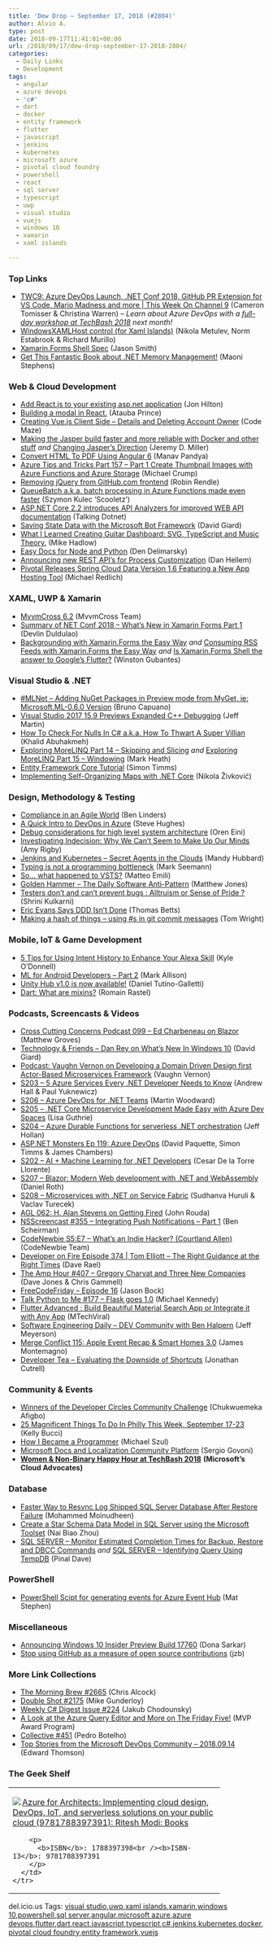 ```yaml
---
title: 'Dew Drop – September 17, 2018 (#2804)'
author: Alvin A.
type: post
date: 2018-09-17T11:41:01+00:00
url: /2018/09/17/dew-drop-september-17-2018-2804/
categories:
  - Daily Links
  - Development
tags:
  - angular
  - azure devops
  - 'c#'
  - dart
  - docker
  - entity framework
  - flutter
  - javascript
  - jenkins
  - kubernetes
  - microsoft azure
  - pivotal cloud foundry
  - powershell
  - react
  - sql server
  - typescript
  - uwp
  - visual studio
  - vuejs
  - windows 10
  - xamarin
  - xaml islands

---
```

### <a name="top"></a>Top Links

  * <a href="https://channel9.msdn.com/Shows/This+Week+On+Channel+9/TWC9-Azure-DevOps-Launch-NET-Conf-2018-GitHub-PR-Extension-for-VS-Code-Mario-Madness-and-more?WT.mc_id=DX_MVP4025064" target="_blank">TWC9: Azure DevOps Launch, .NET Conf 2018, GitHub PR Extension for VS Code, Mario Madness and more | This Week On Channel 9</a> (Cameron Tomisser & Christina Warren) _&#8211; Learn about Azure DevOps with a <a href="https://techbash.com/workshops#DevOps" target="_blank">full-day workshop at TechBash 2018</a> next month!_
  * <a href="https://github.com/Microsoft/WindowsCommunityToolkit/blob/master/docs/controls/WindowsXAMLHost.md" target="_blank">WindowsXAMLHost control (for Xaml Islands)</a> (Nikola Metulev, Norm Estabrook & Richard Murillo)
  * <a href="https://github.com/xamarin/Xamarin.Forms/issues/2415" target="_blank">Xamarin.Forms Shell Spec</a> (Jason Smith)
  * <a href="https://blogs.msdn.microsoft.com/maoni/2018/09/17/get-this-fantastic-book-about-net-memory-management/" target="_blank">Get This Fantastic Book about .NET Memory Management!</a> (Maoni Stephens)



### <a name="web"></a>Web & Cloud Development

  * <a href="https://jonhilton.net/use-react-in-your-existing-asp-net-app/" target="_blank">Add React.js to your existing asp.net application</a> (Jon Hilton)
  * <a href="https://dev.to/achowba/building-a-modal-in-react-15hg" target="_blank">Building a modal in React.</a> (Atauba Prince)
  * <a href="https://code-maze.com/vuejs-details-deleting/" target="_blank">Creating Vue.js Client Side – Details and Deleting Account Owner</a> (Code Maze)
  * <a href="https://jeremydmiller.com/2018/09/14/making-the-jasper-build-faster-and-more-reliable-with-docker-and-other-stuff/" target="_blank">Making the Jasper build faster and more reliable with Docker and other stuff</a> _and_ <a href="https://jeremydmiller.com/2018/09/15/changing-jaspers-direction/" target="_blank">Changing Jasper’s Direction</a> (Jeremy D. Miller)
  * <a href="https://neelbhatt.com/2018/09/16/convert-html-to-pdf-using-angular-6/" target="_blank">Convert HTML To PDF Using Angular 6</a> (Manav Pandya)
  * <a href="https://www.michaelcrump.net/azure-tips-and-tricks157/" target="_blank">Azure Tips and Tricks Part 157 &#8211; Part 1 Create Thumbnail Images with Azure Functions and Azure Storage</a> (Michael Crump)
  * <a href="https://githubengineering.com/removing-jquery-from-github-frontend/" target="_blank">Removing jQuery from GitHub.com frontend</a> (Robin Rendle)
  * <a href="https://blog.scooletz.com/2018/09/17/queuebatch-a-k-a-batch-processing-in-azure-functions-made-even-faster/" target="_blank">QueueBatch a.k.a. batch processing in Azure Functions made even faster</a> (Szymon Kulec &#8216;Scooletz&#8217;)
  * <a href="http://www.talkingdotnet.com/asp-net-core-2-2-api-analyzers/" target="_blank">ASP.NET Core 2.2 introduces API Analyzers for improved WEB API documentation</a> (Talking Dotnet)
  * <a href="http://davidgiard.com/2018/09/14/SavingStateDataWithTheMicrosoftBotFramework.aspx" target="_blank">Saving State Data with the Microsoft Bot Framework</a> (David Giard)
  * <a href="http://feedproxy.google.com/~r/CodeRant/~3/9NlhEdSrA6w/what-i-learned-creating-guitar.html" target="_blank">What I Learned Creating Guitar Dashboard: SVG, TypeScript and Music Theory.</a> (Mike Hadlow)
  * <a href="https://dennisdel.com/blog/easy-docs-node-python/" target="_blank">Easy Docs for Node and Python</a> (Den Delimarsky)
  * <a href="https://blogs.msdn.microsoft.com/devops/2018/09/14/announcing-new-rest-apis-for-process-customization/" target="_blank">Announcing new REST API’s for Process Customization</a> (Dan Hellem)
  * <a href="https://www.infoq.com/news/2018/09/pivotal-releases-data-flow-1.6?utm_campaign=infoq_content&utm_source=infoq&utm_medium=feed&utm_term=global" target="_blank">Pivotal Releases Spring Cloud Data Version 1.6 Featuring a New App Hosting Tool</a> (Michael Redlich)



### <a name="silverlight"></a>XAML, UWP & Xamarin

  * <a href="https://www.mvvmcross.com/mvvmcross-6.2.0-release/" target="_blank">MvvmCross 6.2</a> (MvvmCross Team)
  * <a href="https://devlinduldulao.pro/summary-of-net-conf-2018-whats-new-in-xamarin-forms-part-1/" target="_blank">Summary of NET Conf 2018 – What’s New in Xamarin Forms Part 1</a> (Devlin Duldulao)
  * <a href="https://winstongubantes.blogspot.com/2018/09/backgrounding-with-xamarinforms-easy-way.html" target="_blank">Backgrounding with Xamarin.Forms the Easy Way</a> _and_ <a href="https://winstongubantes.blogspot.com/2018/09/consuming-rss-feeds-with-xamarinforms.html" target="_blank">Consuming RSS Feeds with Xamarin.Forms the Easy Way</a> _and_ <a href="https://winstongubantes.blogspot.com/2018/09/is-xamarinforms-shell-answer-to-googles.html" target="_blank">Is Xamarin.Forms Shell the answer to Google&#8217;s Flutter?</a> (Winston Gubantes)



### <a name="dotnet"></a>Visual Studio & .NET

  * <a href="http://feedproxy.google.com/~r/elbruno/~3/u4H5OBMSTas/" target="_blank">#MLNet – Adding NuGet Packages in Preview mode from MyGet, ie: Microsoft.ML-0.6.0 Version</a> (Bruno Capuano)
  * <a href="https://www.infoq.com/news/2018/09/vs2017-159-preview2?utm_campaign=infoq_content&utm_source=infoq&utm_medium=feed&utm_term=global" target="_blank">Visual Studio 2017 15.9 Previews Expanded C++ Debugging</a> (Jeff Martin)
  * <a href="https://rimdev.io/how-to-check-for-nulls-in-c-sharp/" target="_blank">How To Check For Nulls In C# a.k.a. How To Thwart A Super Villian</a> (Khalid Abuhakmeh)
  * <a href="https://markheath.net/post/exploring-morelinq-14-skipping" target="_blank">Exploring MoreLINQ Part 14 &#8211; Skipping and Slicing</a> _and_ <a href="https://markheath.net/post/exploring-morelinq-15-windowing" target="_blank">Exploring MoreLINQ Part 15 &#8211; Windowing</a> (Mark Heath)
  * <a href="https://stackify.com/entity-framework-core-tutorial/" target="_blank">Entity Framework Core Tutorial</a> (Simon Timms)
  * <a href="https://rubikscode.net/2018/09/17/implementing-self-organizing-maps-with-net-core/" target="_blank">Implementing Self-Organizing Maps with .NET Core</a> (Nikola Živković)



### <a name="design"></a>Design, Methodology & Testing

  * <a href="https://www.infoq.com/news/2018/09/compliance-agile?utm_campaign=infoq_content&utm_source=infoq&utm_medium=feed&utm_term=global" target="_blank">Compliance in an Agile World</a> (Ben Linders)
  * <a href="http://www.sqlservercentral.com/blogs/dataonwheels/2018/09/14/a-quick-intro-to-devops-in-azure/" target="_blank">A Quick Intro to DevOps in Azure</a> (Steve Hughes)
  * <a href="http://feedproxy.google.com/~r/AyendeRahien/~3/PFqq1VJSYZ0/debug-considerations-for-high-level-system-architecture" target="_blank">Debug considerations for high level system architecture</a> (Oren Eini)
  * <a href="https://blog.trello.com/indecision-why-we-cant-make-up-our-minds" target="_blank">Investigating Indecision: Why We Can&#8217;t Seem to Make Up Our Minds</a> (Amy Rigby)
  * <a href="http://feedproxy.google.com/~r/ContinuousBlog/~3/P-vrbtCLONA/" target="_blank">Jenkins and Kubernetes &#8211; Secret Agents in the Clouds</a> (Mandy Hubbard)
  * <a href="http://blog.ploeh.dk/2018/09/17/typing-is-not-a-programming-bottleneck/" target="_blank">Typing is not a programming bottleneck</a> (Mark Seemann)
  * <a href="http://feedproxy.google.com/~r/MattsAlmSpace/~3/OYHM0dh1IaQ/so-what-happened-to-vsts.html" target="_blank">So&#8230; what happened to VSTS?</a> (Matteo Emili)
  * <a href="http://feedproxy.google.com/~r/ExceptionNotFound/~3/8bSUAKce2gc/" target="_blank">Golden Hammer &#8211; The Daily Software Anti-Pattern</a> (Matthew Jones)
  * <a href="http://shrinik.blogspot.com/2018/09/testers-dont-and-cant-prevent-bugs.html" target="_blank">Testers don&#8217;t and can&#8217;t prevent bugs : Alltruism or Sense of Pride ?</a> (Shrini Kulkarni)
  * <a href="https://www.infoq.com/news/2018/09/ddd-not-done?utm_campaign=infoq_content&utm_source=infoq&utm_medium=feed&utm_term=global" target="_blank">Eric Evans Says DDD Isn&#8217;t Done</a> (Thomas Betts)
  * <a href="http://blog.tdwright.co.uk/2018/09/15/making-a-hash-of-things-using-s-in-git-commit-messages/" target="_blank">Making a hash of things – using #s in git commit messages</a> (Tom Wright)



### <a name="mobile"></a>Mobile, IoT & Game Development

  * <a href="https://developer.amazon.com:443/blogs/alexa/post/b5dafee1-1559-45cf-a82f-f1952eeb5c76/5-tips-for-using-intent-history-to-enhance-your-alexa-skill" target="_blank">5 Tips for Using Intent History to Enhance Your Alexa Skill</a> (Kyle O&#8217;Donnell)
  * <a href="http://feedproxy.google.com/~r/StylingAndroid/~3/qzFhzE044PQ/" target="_blank">ML for Android Developers – Part 2</a> (Mark Allison)
  * <a href="https://blogs.unity3d.com/2018/09/14/unity-hub-v1-0-is-now-available/" target="_blank">Unity Hub v1.0 is now available!</a> (Daniel Tutino-Galletti)
  * <a href="https://medium.com/flutter-community/dart-what-are-mixins-3a72344011f3?source=rss----86fb29d7cc6a---4" target="_blank">Dart: What are mixins?</a> (Romain Rastel)



### <a name="podcasts"></a>Podcasts, Screencasts & Videos

  * <a href="http://feedproxy.google.com/~r/CrossCuttingConcerns/~3/NViPtaQEvj8/Podcast-099-Ed-Charbeneau-Blazor" target="_blank">Cross Cutting Concerns Podcast 099 &#8211; Ed Charbeneau on Blazor</a> (Matthew Groves)
  * <a href="http://DavidGiard.com/2018/09/17/DanReyOnWhatsNewInWindows10.aspx" target="_blank">Technology & Friends &#8211; Dan Rey on What&#8217;s New In Windows 10</a> (David Giard)
  * <a href="https://www.infoq.com/podcasts/ddd-microservices-framework?utm_campaign=infoq_content&utm_source=infoq&utm_medium=feed&utm_term=global" target="_blank">Podcast: Vaughn Vernon on Developing a Domain Driven Design first Actor-Based Microservices Framework</a> (Vaughn Vernon)
  * <a href="http://www.youtube.com/watch?v=WLboaM58_aI" target="_blank">S203 &#8211; 5 Azure Services Every .NET Developer Needs to Know</a> (Andrew Hall & Paul Yuknewicz)
  * <a href="http://www.youtube.com/watch?v=v13xMlewnYc" target="_blank">S206 &#8211; Azure DevOps for .NET Teams</a> (Martin Woodward)
  * <a href="http://www.youtube.com/watch?v=wz9iPUH36Ec" target="_blank">S205 &#8211; .NET Core Microservice Development Made Easy with Azure Dev Spaces</a> (Lisa Guthrie)
  * <a href="http://www.youtube.com/watch?v=UQ4iBl7QMno" target="_blank">S204 &#8211; Azure Durable Functions for serverless .NET orchestration</a> (Jeff Hollan)
  * <a href="http://www.youtube.com/watch?v=6DjmoDzioHQ" target="_blank">ASP.NET Monsters Ep 119: Azure DevOps</a> (David Paquette, Simon Timms & James Chambers)
  * <a href="http://www.youtube.com/watch?v=xlqyQAaU6hA" target="_blank">S202 &#8211; AI + Machine Learning for .NET Developers</a> (Cesar De la Torre Llorente)
  * <a href="http://www.youtube.com/watch?v=61qmX5eAPwI" target="_blank">S207 &#8211; Blazor: Modern Web development with .NET and WebAssembly</a> (Daniel Roth)
  * <a href="http://www.youtube.com/watch?v=mAo282rhFFQ" target="_blank">S208 &#8211; Microservices with .NET on Service Fabric</a> (Sudhanva Huruli & Vaclav Turecek)
  * <a href="https://www.ageekleader.com/agl-062-h-alan-stevens-on-getting-fired/" target="_blank">AGL 062: H. Alan Stevens on Getting Fired</a> (John Rouda)
  * <a href="https://nsscreencast.com/episodes/355-push-notifications-setting-up-cert" target="_blank">NSScreencast #355 &#8211; Integrating Push Notifications &#8211; Part 1</a> (Ben Scheirman)
  * <a href="https://www.codenewbie.org/podcast/what-s-an-indiehacker" target="_blank">CodeNewbie S5:E7 &#8211; What&#8217;s an Indie Hacker? (Courtland Allen)</a> (CodeNewbie Team)
  * <a href="http://developeronfire.com/podcast/episode-374-tom-elliott-the-right-guidance-at-the-right-times" target="_blank">Developer on Fire Episode 374 | Tom Elliott &#8211; The Right Guidance at the Right Times</a> (Dave Rael)
  * <a href="http://feedproxy.google.com/~r/TheAmpHour/~3/sXuUJAv2pKY/" target="_blank">The Amp Hour #407 – Gregory Charvat and Three New Companies</a> (Dave Jones & Chris Gammell)
  * <a href="http://www.youtube.com/watch?v=WeXQl_2DrJs" target="_blank">FreeCodeFriday &#8211; Episode 16</a> (Jason Bock)
  * <a href="https://talkpython.fm/episodes/show/177/flask-goes-1.0" target="_blank">Talk Python to Me #177 &#8211; Flask goes 1.0</a> (Michael Kennedy)
  * <a href="http://www.youtube.com/watch?v=FPcl1tu0gDs" target="_blank">Flutter Advanced : Build Beautiful Material Search App or Integrate it with Any App</a> (MTechViral)
  * <a href="https://softwareengineeringdaily.com/2018/09/17/dev-community-with-ben-halpern/" target="_blank">Software Engineering Daily &#8211; DEV Community with Ben Halpern</a> (Jeff Meyerson)
  * <a href="https://www.mergeconflict.fm/115" target="_blank">Merge Conflict 115: Apple Event Recap & Smart Homes 3.0</a> (James Montemagno)
  * <a href="http://developertea.simplecast.fm/5de5a45c" target="_blank">Developer Tea &#8211; Evaluating the Downside of Shortcuts</a> (Jonathan Cutrell)



### <a name="events"></a>Community & Events

  * <a href="https://developers.facebook.com/blog/post/2018/09/14/developer-circles-community-challenge-winners/" target="_blank">Winners of the Developer Circles Community Challenge</a> (Chukwuemeka Afigbo)
  * <a href="https://www.uwishunu.com/2018/09/25-magnificent-things-philly-week-september-17-23/" target="_blank">25 Magnificent Things To Do In Philly This Week, September 17-23</a> (Kelly Bucci)
  * <a href="https://codepunk.io/how-i-became-a-programmer/" target="_blank">How I Became a Programmer</a> (Michael Szul)
  * <a href="http://sqlblog.com/blogs/sergio_govoni/archive/2018/09/14/microsoft-docs-and-localization-community-platform.aspx" target="_blank">Microsoft Docs and Localization Community Platform</a> (Sergio Govoni)
  * <a href="https://www.eventbrite.com/e/women-non-binary-happy-hour-at-techbash-tickets-50278280691" target="_blank"><strong>Women & Non-Binary Happy Hour at TechBash 2018</strong></a> **(Microsoft&#8217;s Cloud Advocates)**



### <a name="sql"></a>Database

  * <a href="http://feedproxy.google.com/~r/MSSQLTips-LatestSqlServerTips/~3/cKJtaPiDwUE/tip.asp" target="_blank">Faster Way to Resync Log Shipped SQL Server Database After Restore Failure</a> (Mohammed Moinudheen)
  * <a href="http://feedproxy.google.com/~r/MSSQLTips-LatestSqlServerTips/~3/f69mUnwn-LE/tip.asp" target="_blank">Create a Star Schema Data Model in SQL Server using the Microsoft Toolset</a> (Nai Biao Zhou)
  * <a href="https://blog.sqlauthority.com/2018/09/15/sql-server-monitor-estimated-completion-times-for-backup-restore-and-dbcc-commands/" target="_blank">SQL SERVER – Monitor Estimated Completion Times for Backup, Restore and DBCC Commands</a> _and_ <a href="https://blog.sqlauthority.com/2018/09/17/sql-server-identifying-query-using-tempdb/" target="_blank">SQL SERVER – Identifying Query Using TempDB</a> (Pinal Dave)



### <a name="ps"></a>PowerShell

  * <a href="https://blogs.technet.microsoft.com/mat_stephen/2018/09/17/powershell-scipt-for-generating-events-for-azure-event-hub/" target="_blank">PowerShell Scipt for generating events for Azure Event Hub</a> (Mat Stephen)



### <a name="misc"></a>Miscellaneous

  * <a href="http://blogs.windows.com/windowsexperience/2018/09/14/announcing-windows-10-insider-preview-build-17760/?WT.mc_id=DX_MVP4025064" target="_blank">Announcing Windows 10 Insider Preview Build 17760</a> (Dona Sarkar)
  * <a href="http://dissociatedpress.net/stop-using-github-as-a-measure-of-open-source-contributions/" target="_blank">Stop using GitHub as a measure of open source contributions</a> (jzb)



### <a name="links"></a>More Link Collections

  * <a href="http://feedproxy.google.com/~r/ReflectivePerspective/~3/ZeA2o0V1AoA/" target="_blank">The Morning Brew #2665</a> (Chris Alcock)
  * <a href="https://afreshcup.com/home/2018/09/17/double-shot-2175.html" target="_blank">Double Shot #2175</a> (Mike Gunderloy)
  * <a href="http://feedproxy.google.com/~r/digest-csharp/~3/751p5kFxSjc/224" target="_blank">Weekly C# Digest Issue #224</a> (Jakub Chodounsky)
  * <a href="https://blogs.msdn.microsoft.com/mvpawardprogram/2018/09/14/friday-five-september-14/" target="_blank">A Look at the Azure Query Editor and More on The Friday Five!</a> (MVP Award Program)
  * <a href="http://feedproxy.google.com/~r/tympanus/~3/2fFgcmFmDmM/" target="_blank">Collective #451</a> (Pedro Botelho)
  * <a href="https://blogs.msdn.microsoft.com/devops/2018/09/14/top-stories-from-the-microsoft-devops-community-2018-09-14/" target="_blank">Top Stories from the Microsoft DevOps Community – 2018.09.14</a> (Edward Thomson)



### <a name="shelf"></a>The Geek Shelf

<div class="wlWriterEditableSmartContent" id="scid:7dc1bd33-94bd-46fd-a20b-0131235bcd47:48c90b84-1e41-4ad1-9375-ee10d5988261" style="margin: 0px; padding: 0px; float: none; display: inline;">
  <table cellspacing="0" cellpadding="2" width="400" border="0" unselectable="on">
    <tr>
      <td valign="top" width="400">
        <p>
          <a title="Azure for Architects: Implementing cloud design, DevOps, IoT, and serverless solutions on your public cloud (9781788397391): Ritesh Modi: Books" href="https://www.amazon.com/exec/obidos/ASIN/1788397398/amavin-20"><img data-recalc-dims="1" decoding="async" src="https://i0.wp.com/images-na.ssl-images-amazon.com/images/I/5141N7broEL._AC_US218_.jpg?w=660&#038;ssl=1" border="0" align="left" style="float:left" />Azure for Architects: Implementing cloud design, DevOps, IoT, and serverless solutions on your public cloud (9781788397391): Ritesh Modi: Books</a>
        </p>
        
        <p>
          <b>ISBN</b>: 1788397398<br /><b>ISBN-13</b>: 9781788397391
        </p>
      </td>
    </tr>
  </table>
</div>



<div class="wlWriterEditableSmartContent" id="scid:77ECF5F8-D252-44F5-B4EB-D463C5396A79:ec332609-1fda-4026-ab55-ffcfedf9c5f2" style="margin: 0px; padding: 0px; float: none; display: inline;">
  del.icio.us Tags: <a href="http://del.icio.us/popular/visual+studio" rel="tag">visual studio</a>,<a href="http://del.icio.us/popular/uwp" rel="tag">uwp</a>,<a href="http://del.icio.us/popular/xaml+islands" rel="tag">xaml islands</a>,<a href="http://del.icio.us/popular/xamarin" rel="tag">xamarin</a>,<a href="http://del.icio.us/popular/windows+10" rel="tag">windows 10</a>,<a href="http://del.icio.us/popular/powershell" rel="tag">powershell</a>,<a href="http://del.icio.us/popular/sql+server" rel="tag">sql server</a>,<a href="http://del.icio.us/popular/angular" rel="tag">angular</a>,<a href="http://del.icio.us/popular/microsoft+azure" rel="tag">microsoft azure</a>,<a href="http://del.icio.us/popular/azure+devops" rel="tag">azure devops</a>,<a href="http://del.icio.us/popular/flutter" rel="tag">flutter</a>,<a href="http://del.icio.us/popular/dart" rel="tag">dart</a>,<a href="http://del.icio.us/popular/react" rel="tag">react</a>,<a href="http://del.icio.us/popular/javascript" rel="tag">javascript</a>,<a href="http://del.icio.us/popular/typescript" rel="tag">typescript</a>,<a href="http://del.icio.us/popular/c%23" rel="tag">c#</a>,<a href="http://del.icio.us/popular/jenkins" rel="tag">jenkins</a>,<a href="http://del.icio.us/popular/kubernetes" rel="tag">kubernetes</a>,<a href="http://del.icio.us/popular/docker" rel="tag">docker</a>,<a href="http://del.icio.us/popular/pivotal+cloud+foundry" rel="tag">pivotal cloud foundry</a>,<a href="http://del.icio.us/popular/entity+framework" rel="tag">entity framework</a>,<a href="http://del.icio.us/popular/vuejs" rel="tag">vuejs</a>
</div>